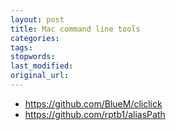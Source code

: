 ```yaml
---
layout: post
title: Mac command line tools
categories:
tags:
stopwords:
last_modified:
original_url:
---
```


<!--more-->

* https://github.com/BlueM/cliclick
* https://github.com/rptb1/aliasPath
